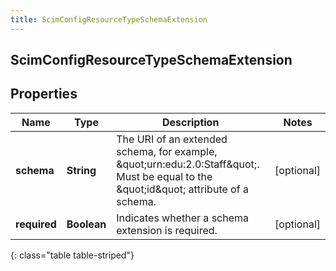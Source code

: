 ```yaml
---
title: ScimConfigResourceTypeSchemaExtension
---
```

## ScimConfigResourceTypeSchemaExtension


## Properties

| Name | Type | Description | Notes |
| ------------ | ------------- | ------------- | ------------- |
| **schema** | <!----><!---->**String**<!----> | The URI of an extended schema, for example, \&quot;urn:edu:2.0:Staff\&quot;. Must be equal to the \&quot;id\&quot; attribute of a schema. |  [optional] |
| **required** | <!----><!---->**Boolean**<!----> | Indicates whether a schema extension is required. |  [optional] |
{: class="table table-striped"}



